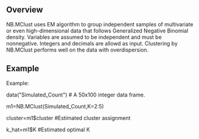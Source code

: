 ## Overview
NB.MClust uses EM algorithm to group independent samples of multivariate or even high-dimensional data that follows Generalized Negative Binomial density. Variables are assumed to be independent and must be nonnegative. Integers and decimals are allowd as input. Clustering by NB.MClust performs well on the data with overdispersion.

## Example
 Example:
 
 data("Simulated_Count") # A 50x100 integer data frame.
 
 m1=NB.MClust(Simulated_Count,K=2:5)
 
 cluster=m1$cluster #Estimated cluster assignment
 
 k_hat=m1$K  #Estimated optimal K
